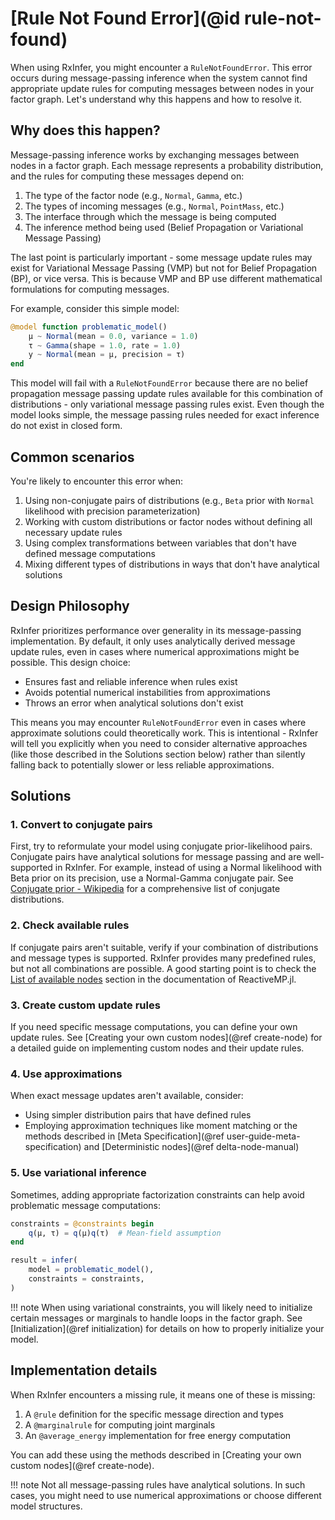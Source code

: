# [Rule Not Found Error](@id rule-not-found)

When using RxInfer, you might encounter a `RuleNotFoundError`. This error occurs during message-passing inference when the system cannot find appropriate update rules for computing messages between nodes in your factor graph. Let's understand why this happens and how to resolve it.

## Why does this happen?

Message-passing inference works by exchanging messages between nodes in a factor graph. Each message represents a probability distribution, and the rules for computing these messages depend on:

1. The type of the factor node (e.g., `Normal`, `Gamma`, etc.)
2. The types of incoming messages (e.g., `Normal`, `PointMass`, etc.) 
3. The interface through which the message is being computed
4. The inference method being used (Belief Propagation or Variational Message Passing)

The last point is particularly important - some message update rules may exist for Variational Message Passing (VMP) but not for Belief Propagation (BP), or vice versa. This is because VMP and BP use different mathematical formulations for computing messages.

For example, consider this simple model:

```julia
@model function problematic_model()
    μ ~ Normal(mean = 0.0, variance = 1.0)
    τ ~ Gamma(shape = 1.0, rate = 1.0)
    y ~ Normal(mean = μ, precision = τ)
end
```

This model will fail with a `RuleNotFoundError` because there are no belief propagation message passing update rules available for this combination of distributions - only variational message passing rules exist. Even though the model looks simple, the message passing rules needed for exact inference do not exist in closed form.

## Common scenarios

You're likely to encounter this error when:

1. Using non-conjugate pairs of distributions (e.g., `Beta` prior with `Normal` likelihood with precision parameterization)
2. Working with custom distributions or factor nodes without defining all necessary update rules
3. Using complex transformations between variables that don't have defined message computations
4. Mixing different types of distributions in ways that don't have analytical solutions


## Design Philosophy

RxInfer prioritizes performance over generality in its message-passing implementation. By default, it only uses analytically derived message update rules, even in cases where numerical approximations might be possible. This design choice:

- Ensures fast and reliable inference when rules exist
- Avoids potential numerical instabilities from approximations
- Throws an error when analytical solutions don't exist

This means you may encounter `RuleNotFoundError` even in cases where approximate solutions could theoretically work. This is intentional - RxInfer will tell you explicitly when you need to consider alternative approaches (like those described in the Solutions section below) rather than silently falling back to potentially slower or less reliable approximations.

## Solutions

### 1. Convert to conjugate pairs

First, try to reformulate your model using conjugate prior-likelihood pairs. Conjugate pairs have analytical solutions for message passing and are well-supported in RxInfer. For example, instead of using a Normal likelihood with Beta prior on its precision, use a Normal-Gamma conjugate pair. See [Conjugate prior - Wikipedia](https://en.wikipedia.org/wiki/Conjugate_prior#Table_of_conjugate_distributions) for a comprehensive list of conjugate distributions.

### 2. Check available rules

If conjugate pairs aren't suitable, verify if your combination of distributions and message types is supported. RxInfer provides many predefined rules, but not all combinations are possible. A good starting point is to check the [List of available nodes](https://reactivebayes.github.io/ReactiveMP.jl/stable/lib/nodes/#lib-predefined-nodes) section in the documentation of ReactiveMP.jl.

### 3. Create custom update rules

If you need specific message computations, you can define your own update rules. See [Creating your own custom nodes](@ref create-node) for a detailed guide on implementing custom nodes and their update rules.

### 4. Use approximations

When exact message updates aren't available, consider:

- Using simpler distribution pairs that have defined rules
- Employing approximation techniques like moment matching or the methods described in [Meta Specification](@ref user-guide-meta-specification) and [Deterministic nodes](@ref delta-node-manual)

### 5. Use variational inference

Sometimes, adding appropriate factorization constraints can help avoid problematic message computations:

```julia
constraints = @constraints begin
    q(μ, τ) = q(μ)q(τ)  # Mean-field assumption
end

result = infer(
    model = problematic_model(),
    constraints = constraints,
)
```

!!! note
    When using variational constraints, you will likely need to initialize certain messages or marginals to handle loops in the factor graph. See [Initialization](@ref initialization) for details on how to properly initialize your model.


## Implementation details

When RxInfer encounters a missing rule, it means one of these is missing:

1. A `@rule` definition for the specific message direction and types
2. A `@marginalrule` for computing joint marginals
3. An `@average_energy` implementation for free energy computation

You can add these using the methods described in [Creating your own custom nodes](@ref create-node).

!!! note
    Not all message-passing rules have analytical solutions. In such cases, you might need to use numerical approximations or choose different model structures.

